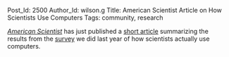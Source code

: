 Post_Id: 2500
Author_Id: wilson.g
Title: American Scientist Article on How Scientists Use Computers
Tags: community, research

<p><a href="http://www.americanscientist.org/"><em>American Scientist</em></a> has just published a <a href="http://www.americanscientist.org/issues/pub/2009/5/how-do-scientists-really-use-computers">short article</a> summarizing the results from the <a href="http://pyre.third-bit.com/blog/archives/1764.html">survey</a> we did last year of how scientists actually use computers.</p>
